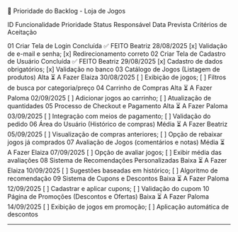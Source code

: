 📌 Prioridade do Backlog - Loja de Jogos

ID	Funcionalidade	Prioridade	Status	Responsável	Data Prevista	Critérios de Aceitação

01	Criar Tela de Login	Concluída	✅ FEITO	Beatriz	28/08/2025	[x] Validação de e-mail e senha; [x] Redirecionamento correto
02	Criar Tela de Cadastro de Usuário	Concluída	✅ FEITO	Beatriz	29/08/2025	[x] Cadastro de dados obrigatórios; [x] Validação no banco
03	Catálogo de Jogos (Listagem de produtos)	Alta	⏳ A Fazer	Elaiza	30/08/2025	[ ] Exibição de jogos; [ ] Filtros de busca por categoria/preço
04	Carrinho de Compras	Alta	⏳ A Fazer	Paloma	02/09/2025	[ ] Adicionar jogos ao carrinho; [ ] Atualização de quantidades
05	Processo de Checkout e Pagamento	Alta	⏳ A Fazer	Paloma	03/09/2025	[ ] Integração com meios de pagamento; [ ] Validação do pedido
06	Área do Usuário (Histórico de compras)	Média	⏳ A Fazer	Beatriz	05/09/2025	[ ] Visualização de compras anteriores; [ ] Opção de rebaixar jogos já comprados
07	Avaliação de Jogos (comentários e notas)	Média	⏳ A Fazer	Elaiza	07/09/2025	[ ] Opção de avaliar jogos; [ ] Exibir média das avaliações
08	Sistema de Recomendações Personalizadas	Baixa	⏳ A Fazer	Elaiza	10/09/2025	[ ] Sugestões baseadas em histórico; [ ] Algoritmo de recomendação
09	Sistema de Cupons e Descontos	Baixa	⏳ A Fazer	Paloma	12/09/2025	[ ] Cadastrar e aplicar cupons; [ ] Validação do cupom
10	Página de Promoções (Descontos e Ofertas)	Baixa	⏳ A Fazer	Paloma	14/09/2025	[ ] Exibição de jogos em promoção; [ ] Aplicação automática de descontos



---
